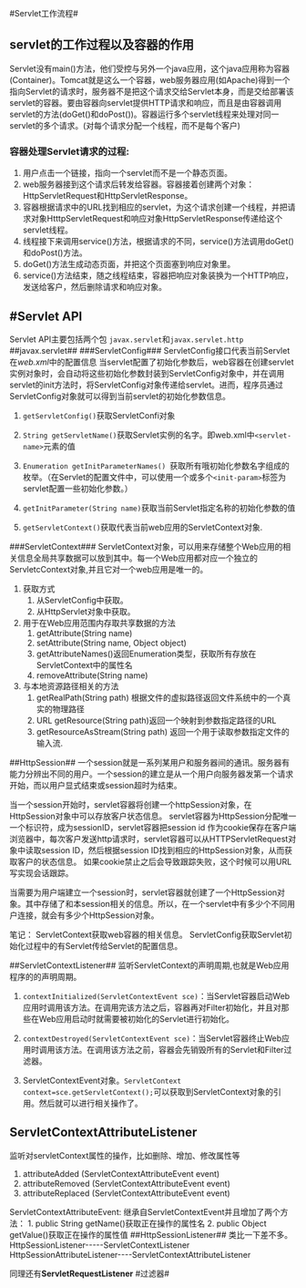
#Servlet工作流程#

## servlet的工作过程以及容器的作用 ##
Servlet没有main()方法，他们受控与另外一个java应用，这个java应用称为容器(Container)。Tomcat就是这么一个容器，web服务器应用(如Apache)得到一个指向Servlet的请求时，服务器不是把这个请求交给Servlet本身，而是交给部署该servlet的容器。要由容器向servlet提供HTTP请求和响应，而且是由容器调用servlet的方法(doGet()和doPost())。容器运行多个servlet线程来处理对同一servlet的多个请求。(对每个请求分配一个线程，而不是每个客户)

### 容器处理Servlet请求的过程: ###
1. 用户点击一个链接，指向一个servlet而不是一个静态页面。
2. web服务器接到这个请求后转发给容器。容器接着创建两个对象：HttpServletRequest和HttpServletResponse。
2. 容器根据请求中的URL找到相应的servlet，为这个请求创建一个线程，并把请求对象HtttpServletRequest和响应对象HttpServletResponse传递给这个servlet线程。
4. 线程接下来调用service()方法，根据请求的不同，service()方法调用doGet()和doPost()方法。
5. doGet()方法生成动态页面，并把这个页面塞到响应对象里。
6. service()方法结束，随之线程结束，容器把响应对象装换为一个HTTP响应，发送给客户，然后删除请求和响应对象。



#Servlet API
----------
Servlet API主要包括两个包 `javax.servlet`和`javax.servlet.http`
##javax.servlet##
###ServletConfig###
ServletConfig接口代表当前Servlet在*web.xml*中的配置信息
当servlet配置了初始化参数后，web容器在创建servlet实例对象时，会自动将这些初始化参数封装到ServletConfig对象中，并在调用servlet的init方法时，将ServletConfig对象传递给servlet。进而，程序员通过ServletConfig对象就可以得到当前servlet的初始化参数信息。

1. `getServletConfig()`获取ServletConfi对象

2. `String getServletName()`获取Servlet实例的名字。即web.xml中`<servlet-name>`元素的值
3. `Enumeration getInitParameterNames() `获取所有哦初始化参数名字组成的枚举。（在Servlet的配置文件中，可以使用一个或多个`<init-param>`标签为servlet配置一些初始化参数。）

4. `getInitParameter(String name)`获取当前Servlet指定名称的初始化参数的值
5. `getServletContext()`获取代表当前web应用的ServletContext对象.

###ServletContext###
ServletContext对象，可以用来存储整个Web应用的相关信息全局共享数据可以放到其中。每一个Web应用都对应一个独立的ServletcContext对象,并且它对一个web应用是唯一的。
1. 获取方式
	1. 从ServletConfig中获取。
	2. 从HttpServlet对象中获取。
2. 用于在Web应用范围内存取共享数据的方法
	1. getAttribute(String name) 
	2. setAttribute(String name, Object object) 
	3. getAttributeNames()返回Enumeration类型，获取所有存放在ServletContext中的属性名
	4. removeAttribute(String name) 
3. 与本地资源路径相关的方法
	1. getRealPath(String path) 根据文件的虚拟路径返回文件系统中的一个真实的物理路径
	2. URL getResource(String path)返回一个映射到参数指定路径的URL
	3. getResourceAsStream(String path) 返回一个用于读取参数指定文件的输入流.

##HttpSession##
一个session就是一系列某用户和服务器间的通讯。服务器有能力分辨出不同的用户。一个session的建立是从一个用户向服务器发第一个请求开始，而以用户显式结束或session超时为结束。

当一个session开始时，servlet容器将创建一个httpSession对象，在HttpSession对象中可以存放客户状态信息。
servlet容器为HttpSession分配唯一一个标识符，成为sessionID，servlet容器把session id 作为cookie保存在客户端浏览器中，每次客户发送http请求时，servlet容器可以从HTTPServletRequest对象中读取session  ID，然后根据session ID找到相应的HttpSession对象，从而获取客户的状态信息。
如果cookie禁止之后会导致跟踪失败，这个时候可以用URL写实现会话跟踪。

当需要为用户端建立一个session时，servlet容器就创建了一个HttpSession对象。其中存储了和本session相关的信息。所以，在一个servlet中有多少个不同用户连接，就会有多少个HttpSession对象。

笔记：
ServletContext获取web容器的相关信息。
ServletConfig获取Servlet初始化过程中的有Servlet传给Servlet的配置信息。

##ServletContextListener##
监听ServletContext的声明周期,也就是Web应用程序的的声明周期。
1. `contextInitialized(ServletContextEvent sce)`：当Servlet容器启动Web应用时调用该方法。在调用完该方法之后，容器再对Filter初始化，并且对那些在Web应用启动时就需要被初始化的Servlet进行初始化。
2. `contextDestroyed(ServletContextEvent sce)`：当Servlet容器终止Web应用时调用该方法。在调用该方法之前，容器会先销毁所有的Servlet和Filter过滤器。

3. ServletContextEvent对象。`ServletContext context=sce.getServletContext();`可以获取到ServletContext对象的引用。然后就可以进行相关操作了。

## ServletContextAttributeListener ##
 监听对servletContext属性的操作，比如删除、增加、修改属性等
1. attributeAdded (ServletContextAttributeEvent event)
2. attributeRemoved (ServletContextAttributeEvent event)
3. attributeReplaced (ServletContextAttributeEvent event)

ServletContextAttributeEvent:
继承自ServletContextEvent并且增加了两个方法：
	1. public String getName()获取正在操作的属性名
	2. public Object getValue()获取正在操作的属性值
##HttpSessionListener##
类比一下差不多。
HttpSessionListener-----ServletContextListener
HttpSessionAttributeListener----ServletContextAttributeListener

同理还有**ServletRequestListener**
#过滤器#
